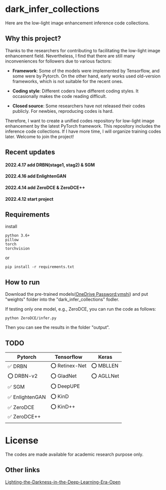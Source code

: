 # dark_infer_collections
Here are the low-light image enhancement inference code collections. 

## Why this project?
Thanks to the researchers for contributing to facilitating the low-light image enhancement field. Nevertheless, I find that there are still many inconveniences for followers due to various factors:

* **Framework**: Some of the models were implemented by Tensorflow, and some were by Pytorch. On the other hand, early works used old-version frameworks, which is not suitable for the recent ones.

* **Coding style**: Different coders have different coding styles. It occasionally makes the code reading difficult.

* **Closed source**: Some researchers have not released their codes publicly. For newbies, reproducing codes is hard.

Therefore, I want to create a unified codes repository for low-light image enhancement by the latest PyTorch framework. This repository includes the inference code collections. If I have more time, I will organize training codes later.
Welcome to join the project!


## Recent updates

#### 2022.4.17 add DRBN(stage1, stag2) & SGM
#### 2022.4.16 add EnlightenGAN
#### 2022.4.14 add ZeroDCE & ZeroDCE++
#### 2022.4.12 start project

## Requirements
install 

    python 3.6+
    pillow
    torch
    torchvision

or 

    pip install -r requirements.txt

## How to run
Download the pre-trained models([OneDrive Password:ymshi](https://mailustceducn-my.sharepoint.com/personal/ymshi_mail_ustc_edu_cn/_layouts/15/onedrive.aspx?id=%2Fpersonal%2Fymshi%5Fmail%5Fustc%5Fedu%5Fcn%2FDocuments%2F学习%2Fgithub%2Fweights&ga=1)) and put "weights" folder into the  "dark_infer_collections" fodler.

If testing only one model, e.g., ZeroDCE, you can run the code as follows:

    python ZeroDCE/infer.py

Then you can see the results in the folder "output".

<!-- You can also modify the `in_path` and `out_path` to your own. -->

## TODO

<!-- ✅ ⭕️ ❌-->
|Pytorch|Tensorflow|Keras|
|---  |---  |--- |
|✅ DRBN |⭕️ Retinex-Net |⭕️ MBLLEN |
|⭕️ DRBN-v2 |⭕️ GladNet |⭕️ AGLLNet |
|✅ SGM |⭕️ DeepUPE | |
|✅ EnlightenGAN |⭕️ KinD | |
|✅ ZeroDCE |⭕️ KinD++ | |
|✅ ZeroDCE++ | | |
| | | |

# License
The codes are made available for academic research purpose only.
## Other links
[Lighting-the-Darkness-in-the-Deep-Learning-Era-Open](https://github.com/Li-Chongyi/Lighting-the-Darkness-in-the-Deep-Learning-Era-Open)


